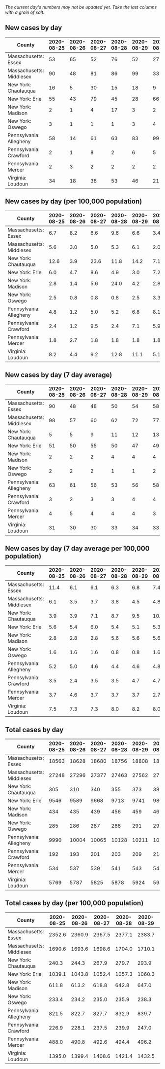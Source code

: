 _The current day's numbers may not be updated yet. Take the last columns with a grain of salt._
## New cases by day

| County | 2020-08-25 | 2020-08-26 | 2020-08-27 | 2020-08-28 | 2020-08-29 | 2020-08-30 | 2020-08-31 |
| --- | --- | --- | --- | --- | --- | --- | --- |
| Massachusetts: Essex | 53 | 65 | 52 | 76 | 52 | 27 |  |
| Massachusetts: Middlesex | 90 | 48 | 81 | 86 | 99 | 33 |  |
| New York: Chautauqua | 16 | 5 | 30 | 15 | 18 | 9 | 12 |
| New York: Erie | 55 | 43 | 79 | 45 | 28 | 66 | 65 |
| New York: Madison | 2 | 1 | 4 | 17 | 3 | 2 |  |
| New York: Oswego | 3 | 1 | 1 | 1 | 3 | 4 | 8 |
| Pennsylvania: Allegheny | 58 | 14 | 61 | 63 | 83 | 99 | 37 |
| Pennsylvania: Crawford | 2 | 1 | 8 | 2 | 6 | 5 |  |
| Pennsylvania: Mercer | 2 | 3 | 2 | 2 | 2 | 2 | 1 |
| Virginia: Loudoun | 34 | 18 | 38 | 53 | 46 | 21 | 34 |

## New cases by day (per 100,000 population)

| County | 2020-08-25 | 2020-08-26 | 2020-08-27 | 2020-08-28 | 2020-08-29 | 2020-08-30 | 2020-08-31 |
| --- | --- | --- | --- | --- | --- | --- | --- |
| Massachusetts: Essex | 6.7 | 8.2 | 6.6 | 9.6 | 6.6 | 3.4 |  |
| Massachusetts: Middlesex | 5.6 | 3.0 | 5.0 | 5.3 | 6.1 | 2.0 |  |
| New York: Chautauqua | 12.6 | 3.9 | 23.6 | 11.8 | 14.2 | 7.1 | 9.5 |
| New York: Erie | 6.0 | 4.7 | 8.6 | 4.9 | 3.0 | 7.2 | 7.1 |
| New York: Madison | 2.8 | 1.4 | 5.6 | 24.0 | 4.2 | 2.8 |  |
| New York: Oswego | 2.5 | 0.8 | 0.8 | 0.8 | 2.5 | 3.3 | 6.6 |
| Pennsylvania: Allegheny | 4.8 | 1.2 | 5.0 | 5.2 | 6.8 | 8.1 | 3.0 |
| Pennsylvania: Crawford | 2.4 | 1.2 | 9.5 | 2.4 | 7.1 | 5.9 |  |
| Pennsylvania: Mercer | 1.8 | 2.7 | 1.8 | 1.8 | 1.8 | 1.8 | 0.9 |
| Virginia: Loudoun | 8.2 | 4.4 | 9.2 | 12.8 | 11.1 | 5.1 | 8.2 |

## New cases by day (7 day average)

| County | 2020-08-25 | 2020-08-26 | 2020-08-27 | 2020-08-28 | 2020-08-29 | 2020-08-30 | 2020-08-31 |
| --- | --- | --- | --- | --- | --- | --- | --- |
| Massachusetts: Essex | 90 | 48 | 48 | 50 | 54 | 58 |  |
| Massachusetts: Middlesex | 98 | 57 | 60 | 62 | 72 | 77 |  |
| New York: Chautauqua | 5 | 5 | 9 | 11 | 12 | 13 | 15 |
| New York: Erie | 51 | 50 | 55 | 50 | 47 | 49 | 54 |
| New York: Madison | 2 | 2 | 2 | 4 | 4 | 4 |  |
| New York: Oswego | 2 | 2 | 2 | 1 | 1 | 2 | 3 |
| Pennsylvania: Allegheny | 63 | 61 | 56 | 53 | 56 | 58 | 59 |
| Pennsylvania: Crawford | 3 | 2 | 3 | 3 | 4 | 4 |  |
| Pennsylvania: Mercer | 4 | 5 | 4 | 4 | 4 | 3 | 2 |
| Virginia: Loudoun | 31 | 30 | 30 | 33 | 34 | 33 | 35 |

## New cases by day (7 day average per 100,000 population)

| County | 2020-08-25 | 2020-08-26 | 2020-08-27 | 2020-08-28 | 2020-08-29 | 2020-08-30 | 2020-08-31 |
| --- | --- | --- | --- | --- | --- | --- | --- |
| Massachusetts: Essex | 11.4 | 6.1 | 6.1 | 6.3 | 6.8 | 7.4 |  |
| Massachusetts: Middlesex | 6.1 | 3.5 | 3.7 | 3.8 | 4.5 | 4.8 |  |
| New York: Chautauqua | 3.9 | 3.9 | 7.1 | 8.7 | 9.5 | 10.2 | 11.8 |
| New York: Erie | 5.6 | 5.4 | 6.0 | 5.4 | 5.1 | 5.3 | 5.9 |
| New York: Madison | 2.8 | 2.8 | 2.8 | 5.6 | 5.6 | 5.6 |  |
| New York: Oswego | 1.6 | 1.6 | 1.6 | 0.8 | 0.8 | 1.6 | 2.5 |
| Pennsylvania: Allegheny | 5.2 | 5.0 | 4.6 | 4.4 | 4.6 | 4.8 | 4.9 |
| Pennsylvania: Crawford | 3.5 | 2.4 | 3.5 | 3.5 | 4.7 | 4.7 |  |
| Pennsylvania: Mercer | 3.7 | 4.6 | 3.7 | 3.7 | 3.7 | 2.7 | 1.8 |
| Virginia: Loudoun | 7.5 | 7.3 | 7.3 | 8.0 | 8.2 | 8.0 | 8.5 |

## Total cases by day

| County | 2020-08-25 | 2020-08-26 | 2020-08-27 | 2020-08-28 | 2020-08-29 | 2020-08-30 | 2020-08-31 |
| --- | --- | --- | --- | --- | --- | --- | --- |
| Massachusetts: Essex | 18563 | 18628 | 18680 | 18756 | 18808 | 18835 |  |
| Massachusetts: Middlesex | 27248 | 27296 | 27377 | 27463 | 27562 | 27595 |  |
| New York: Chautauqua | 305 | 310 | 340 | 355 | 373 | 382 | 394 |
| New York: Erie | 9546 | 9589 | 9668 | 9713 | 9741 | 9807 | 9872 |
| New York: Madison | 434 | 435 | 439 | 456 | 459 | 461 |  |
| New York: Oswego | 285 | 286 | 287 | 288 | 291 | 295 | 303 |
| Pennsylvania: Allegheny | 9990 | 10004 | 10065 | 10128 | 10211 | 10310 | 10347 |
| Pennsylvania: Crawford | 192 | 193 | 201 | 203 | 209 | 214 |  |
| Pennsylvania: Mercer | 534 | 537 | 539 | 541 | 543 | 545 | 546 |
| Virginia: Loudoun | 5769 | 5787 | 5825 | 5878 | 5924 | 5945 | 5979 |

## Total cases by day (per 100,000 population)

| County | 2020-08-25 | 2020-08-26 | 2020-08-27 | 2020-08-28 | 2020-08-29 | 2020-08-30 | 2020-08-31 |
| --- | --- | --- | --- | --- | --- | --- | --- |
| Massachusetts: Essex | 2352.6 | 2360.9 | 2367.5 | 2377.1 | 2383.7 | 2387.1 |  |
| Massachusetts: Middlesex | 1690.6 | 1693.6 | 1698.6 | 1704.0 | 1710.1 | 1712.2 |  |
| New York: Chautauqua | 240.3 | 244.3 | 267.9 | 279.7 | 293.9 | 301.0 | 310.5 |
| New York: Erie | 1039.1 | 1043.8 | 1052.4 | 1057.3 | 1060.3 | 1067.5 | 1074.6 |
| New York: Madison | 611.8 | 613.2 | 618.8 | 642.8 | 647.0 | 649.8 |  |
| New York: Oswego | 233.4 | 234.2 | 235.0 | 235.9 | 238.3 | 241.6 | 248.1 |
| Pennsylvania: Allegheny | 821.5 | 822.7 | 827.7 | 832.9 | 839.7 | 847.8 | 850.9 |
| Pennsylvania: Crawford | 226.9 | 228.1 | 237.5 | 239.9 | 247.0 | 252.9 |  |
| Pennsylvania: Mercer | 488.0 | 490.8 | 492.6 | 494.4 | 496.2 | 498.1 | 499.0 |
| Virginia: Loudoun | 1395.0 | 1399.4 | 1408.6 | 1421.4 | 1432.5 | 1437.6 | 1445.8 |
